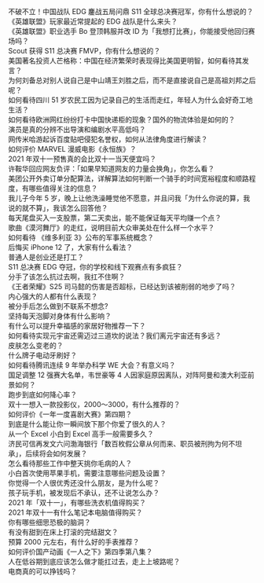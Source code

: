不破不立！中国战队 EDG 鏖战五局问鼎 S11 全球总决赛冠军，你有什么想说的？  
《英雄联盟》玩家最近常提起的 EDG 战队是什么来头？  
《英雄联盟》职业选手 Bo 登顶韩服并改 ID 为「我想打比赛」，你能接受他回归赛场吗？  
Scout 获得 S11 总决赛 FMVP，你有什么想说的？  
美国著名投资人芒格称：中国在经济繁荣时表现得比美国更明智，如何看待其发言？  
为何刘备总对别人说自己是中山靖王刘胜之后，而不是直接说自己是高祖刘邦之后呢？  
如何看待四川 51 岁农民工因为记录自己的生活而走红，年轻人为什么会好奇工地生活？  
如何看待欧洲网红纷纷打卡中国快递柜的现象？国外的物流体验是如何的？  
演员是真的分辨不出导演和编剧水平高低吗？  
网传米哈游起诉百度贴吧侵犯名誉权，如何从法律角度进行解读？  
如何评价 MARVEL 漫威电影《永恒族》？  
2021 年双十一预售真的会比双十一当天便宜吗？  
许鞍华回应网友负评：「如果早知道网友的力量会换角」，你怎么看？  
美团公开外卖订单分配算法，详解算法如何判断一个骑手的时间宽裕程度和顺路程度，有哪些值得关注的信息？  
我儿子今年 5 岁，晚上让他洗澡睡觉他不愿意，并且问我「为什么你说的算，我说的就不算」，我该怎么回答他？  
每天尾盘买入一支股票，第二天卖出，能不能保证每天平均赚一个点？  
歌曲《漠河舞厅》的走红，说明目前大众审美处在什么样一个水平？  
如何看待 《维多利亚 3》公布的军事系统概念？  
后悔买 iPhone 12 了，大家有什么看法？  
普通人是创业还是打工？  
S11 总决赛 EDG 夺冠，你的学校和线下观赛点有多疯狂？  
分手了该怎么抗过去啊，我扛不住啊？  
《王者荣耀》S25 司马懿的伤害是否超标，已经达到该被削弱的地步了吗？  
内心强大的人都有什么表现？  
被分手后怎么做到不联系不想念?  
坚持每天泡脚对身体有什么影响？  
有什么可以提升幸福感的家居好物推荐一下？  
如何看待实现元宇宙还需迈过三道坎的说法？我们离元宇宙还有多远？  
皮肤怎么变老的？  
什么牌子电动牙刷好？  
如何看待腾讯连续 9 年举办科学 WE 大会？有意义吗？  
国足调整 12 强赛大名单，韦世豪等 4 人因家庭原因离队，对阵阿曼和澳大利亚前景如何？  
跑步到底如何降心率？  
双十一想入一款投影仪，2000～3000，有什么推荐的？  
如何评价《一年一度喜剧大赛》第四期？  
到底是什么能让你一瞬间放下那个你爱了很久的人？  
从一个 Excel 小白到 Excel 高手一般需要多久？  
济民可信再发文六问渤海银行「数百枚假公章从何而来、职员被刑拘为何不坦承」，后续将会如何发展？  
怎么看待那些工作中整天挑你毛病的人？  
小白首次使用苹果手机，需要注意哪些问题及设置？  
你觉得一个人很优秀还没什么朋友，是为什么呢？  
孩子玩手机，被发现后不承认，还不让说怎么办？  
2021 年「双十一」，有哪些洗衣机值得购买？  
2021 年双十一有什么笔记本电脑值得购买？  
你有哪些细思恐极的脑洞？  
有没有甜到在床上打滚的完结甜文？  
预算 2000 元左右，有什么好的手表推荐？  
如何评价国产动画《一人之下》第四季第八集？  
人在低谷期到底应该怎么做才能扛过去，走上上坡路呢？  
电商真的可以挣钱吗？  
